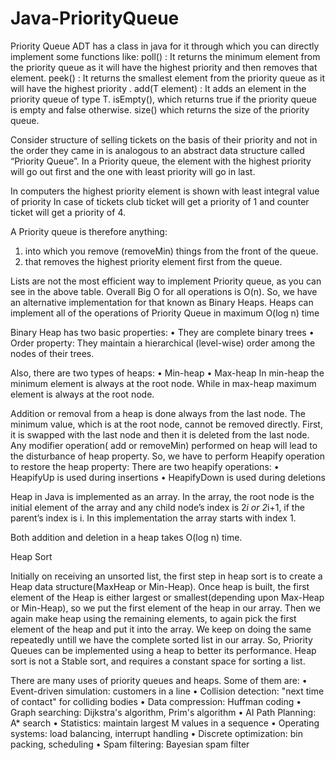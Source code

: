 # Java-PriorityQueue


Priority Queue ADT has a class in java for it through which you can directly implement some functions like:
poll() : It returns the minimum element from the priority queue as it will have the highest priority and
then removes that element.
peek() : It returns the smallest element from the priority queue as it will have the highest priority .
add(T element) : It adds an element in the priority queue of type T.
isEmpty(), which returns true if the priority queue is empty and false otherwise.
size() which returns the size of the priority queue.


Consider structure of selling tickets on the basis of their priority and not in the order they came in is analogous
to an abstract data structure called “Priority Queue”. In a Priority queue, the element with the highest
priority will go out first and the one with least priority will go in last.

In computers the highest priority element is shown with least integral value of priority In case of tickets
club ticket will get a priority of 1 and counter ticket will get a priority of 4.

A Priority queue is therefore anything:
1. into which you remove (removeMin) things from the front of the queue.
2. that removes the highest priority element first from the queue.

Lists are not the most efficient way to implement Priority queue, as you can see in the above table. Overall
Big O for all operations is O(n). So, we have an alternative implementation for that known as Binary Heaps.
Heaps can implement all of the operations of Priority Queue in maximum O(log n) time

Binary Heap has two basic properties:
• They are complete binary trees
• Order property: They maintain a hierarchical (level-wise) order among the nodes of their trees.

 Also, there are two types of heaps:
• Min-heap
• Max-heap
In min-heap the minimum element is always at the root node. While in max-heap maximum element is
always at the root node. 

Addition or removal from a heap is done always from the last node. The minimum value, which is at the
root node, cannot be removed directly. First, it is swapped with the last node and then it is deleted from
the last node.
Any modifier operation( add or removeMin) performed on heap will lead to the disturbance of heap
property. So, we have to perform Heapify operation to restore the heap property:
There are two heapify operations:
• HeapifyUp is used during insertions
• HeapifyDown is used during deletions

Heap in Java is implemented as an array. In the array, the root node is the initial element of the array and
any child node’s index is 2*i or 2*i+1, if the parent’s index is i. In this implementation the array starts with
index 1.

Both addition and deletion in a heap takes O(log n) time.

Heap Sort

Initially on receiving an unsorted list, the first step in heap sort is to create a Heap data structure(MaxHeap or Min-Heap). Once heap is built, the first element of the Heap is either largest or
smallest(depending upon Max-Heap or Min-Heap), so we put the first element of the heap in our array.
Then we again make heap using the remaining elements, to again pick the first element of the heap and
put it into the array. We keep on doing the same repeatedly untill we have the complete sorted list in our
array. So, Priority Queues can be implemented using a heap to better its performance. Heap sort is not a
Stable sort, and requires a constant space for sorting a list. 

There are many uses of priority queues and heaps. Some of them are:
• Event-driven simulation: customers in a line
• Collision detection: "next time of contact" for colliding bodies
• Data compression: Huffman coding
• Graph searching: Dijkstra's algorithm, Prim's algorithm
• AI Path Planning: A* search
• Statistics: maintain largest M values in a sequence
• Operating systems: load balancing, interrupt handling
• Discrete optimization: bin packing, scheduling
• Spam filtering: Bayesian spam filter